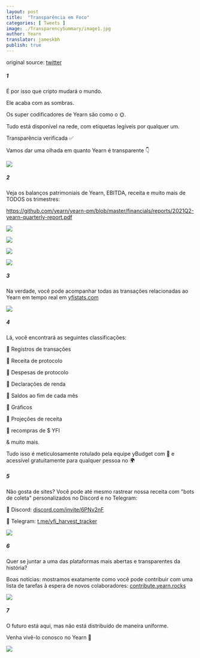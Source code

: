 ```yaml
---
layout: post
title:  "Transparência em Foco"
categories: [ Tweets ]
image: ./TransparencySummary/image1.jpg
author: Yearn
translator: jameskbh
publish: true
---
```

original source: [twitter](https://twitter.com/iearnfinance/status/1445143482830446600)

##### 1

É por isso que cripto mudará o mundo.

Ele acaba com as sombras.

Os super codificadores de Yearn são como o 🌞.

Tudo está disponível na rede, com etiquetas legíveis por qualquer um.

Transparência verificada ✅

Vamos dar uma olhada em quanto Yearn é transparente 👇

![](image1.jpg)

##### 2

Veja os balanços patrimoniais de Yearn, EBITDA, receita e muito mais de TODOS os trimestres:

https://github.com/yearn/yearn-pm/blob/master/financials/reports/2021Q2-yearn-quarterly-report.pdf

![](image2.jpg)

![](image3.jpg)

![](image4.jpg)

![](image5.jpg)

##### 3

Na verdade, você pode acompanhar todas as transações relacionadas ao Yearn em tempo real em [yfistats.com](http://www.yfistats.com/)

![](image6.jpg)

##### 4

Lá, você encontrará as seguintes classificações:

🔵 Registros de transações

🔵 Receita de protocolo

🔵 Despesas de protocolo

🔵 Declarações de renda

🔵 Saldos ao fim de cada mês

🔵 Gráficos

🔵 Projeções de receita

🔵 recompras de $ YFI

& muito mais.

Tudo isso é meticulosamente rotulado pela equipe yBudget com 💙 e acessível gratuitamente para qualquer pessoa no 🌍

##### 5

Não gosta de sites? Você pode até mesmo rastrear nossa receita com "bots de coleta" personalizados no Discord e no Telegram:

🔵 Discord: [discord.com/invite/6PNv2nF](https://discord.com/invite/6PNv2nF)

🔵 Telegram: [t.me/yfi_harvest_tracker](https://t.me/yfi_harvest_tracker)

![](image7.jpg)

##### 6

Quer se juntar a uma das plataformas mais abertas e transparentes da história?

Boas notícias: mostramos exatamente como você pode contribuir com uma lista de tarefas à espera de novos colaboradores: [contribute.yearn.rocks](https://contribute.yearn.rocks/)

![](image8.jpg)

##### 7

O futuro está aqui, mas não está distribuído de maneira uniforme.

Venha vivê-lo conosco no Yearn 💙

![](image9.jpg)
